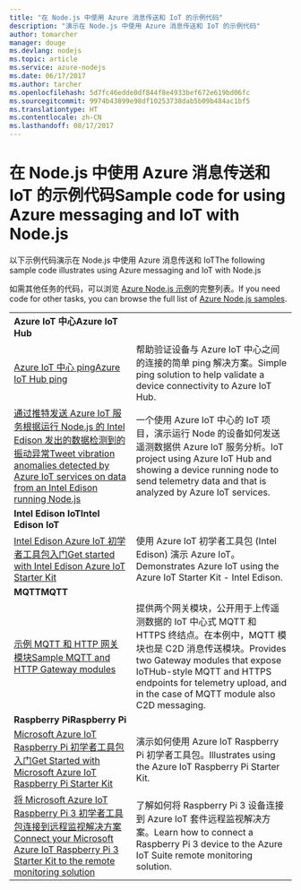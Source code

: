 ```yaml
---
title: "在 Node.js 中使用 Azure 消息传送和 IoT 的示例代码"
description: "演示在 Node.js 中使用 Azure 消息传送和 IoT 的示例代码"
author: tomarcher
manager: douge
ms.devlang: nodejs
ms.topic: article
ms.service: azure-nodejs
ms.date: 06/17/2017
ms.author: tarcher
ms.openlocfilehash: 5d7fc46edde0df844f8e4933bef672e619bd06fc
ms.sourcegitcommit: 9974b43899e98df10253738dab5b09b484ac1bf5
ms.translationtype: HT
ms.contentlocale: zh-CN
ms.lasthandoff: 08/17/2017
---
```

# <a name="sample-code-for-using-azure-messaging-and-iot-with-nodejs"></a><span data-ttu-id="b3307-103">在 Node.js 中使用 Azure 消息传送和 IoT 的示例代码</span><span class="sxs-lookup"><span data-stu-id="b3307-103">Sample code for using Azure messaging and IoT with Node.js</span></span>

<span data-ttu-id="b3307-104">以下示例代码演示在 Node.js 中使用 Azure 消息传送和 IoT</span><span class="sxs-lookup"><span data-stu-id="b3307-104">The following sample code illustrates using Azure messaging and IoT with Node.js</span></span>

<span data-ttu-id="b3307-105">如需其他任务的代码，可以浏览 [Azure Node.js 示例](https://azure.microsoft.com/resources/samples/?term=nodejs)的完整列表。</span><span class="sxs-lookup"><span data-stu-id="b3307-105">If you need code for other tasks, you can browse the full list of [Azure Node.js samples](https://azure.microsoft.com/resources/samples/?term=nodejs).</span></span>

| | |
|---|---|
| <span data-ttu-id="b3307-106">**Azure IoT 中心**</span><span class="sxs-lookup"><span data-stu-id="b3307-106">**Azure IoT Hub**</span></span> ||
| [<span data-ttu-id="b3307-107">Azure IoT 中心 ping</span><span class="sxs-lookup"><span data-stu-id="b3307-107">Azure IoT Hub ping</span></span>](https://github.com/Azure-Samples/iot-hub-node-ping) | <span data-ttu-id="b3307-108">帮助验证设备与 Azure IoT 中心之间的连接的简单 ping 解决方案。</span><span class="sxs-lookup"><span data-stu-id="b3307-108">Simple ping solution to help validate a device connectivity to Azure IoT Hub.</span></span> |
| [<span data-ttu-id="b3307-109">通过推特发送 Azure IoT 服务根据运行 Node.js 的 Intel Edison 发出的数据检测到的振动异常</span><span class="sxs-lookup"><span data-stu-id="b3307-109">Tweet vibration anomalies detected by Azure IoT services on data from an Intel Edison running Node.js</span></span>](https://azure.microsoft.com/resources/samples/iot-hub-nodejs-intel-edison-vibration-anomaly-detection/) | <span data-ttu-id="b3307-110">一个使用 Azure IoT 中心的 IoT 项目，演示运行 Node 的设备如何发送遥测数据供 Azure IoT 服务分析。</span><span class="sxs-lookup"><span data-stu-id="b3307-110">IoT project using Azure IoT Hub and showing a device running node to send telemetry data and that is analyzed by Azure IoT services.</span></span> |
| <span data-ttu-id="b3307-111">**Intel Edison IoT**</span><span class="sxs-lookup"><span data-stu-id="b3307-111">**Intel Edison IoT**</span></span> ||
| [<span data-ttu-id="b3307-112">Intel Edison Azure IoT 初学者工具包入门</span><span class="sxs-lookup"><span data-stu-id="b3307-112">Get started with Intel Edison Azure IoT Starter Kit</span></span>](https://github.com/Azure-Samples/iot-hub-node-intel-edison-getstartedkit) | <span data-ttu-id="b3307-113">使用 Azure IoT 初学者工具包 (Intel Edison) 演示 Azure IoT。</span><span class="sxs-lookup"><span data-stu-id="b3307-113">Demonstrates Azure IoT using the Azure IoT Starter Kit - Intel Edison.</span></span> |
| <span data-ttu-id="b3307-114">**MQTT**</span><span class="sxs-lookup"><span data-stu-id="b3307-114">**MQTT**</span></span> ||
| [<span data-ttu-id="b3307-115">示例 MQTT 和 HTTP 网关模块</span><span class="sxs-lookup"><span data-stu-id="b3307-115">Sample MQTT and HTTP Gateway modules</span></span>](https://github.com/Azure-Samples/iot-gateway-mqtt-http) | <span data-ttu-id="b3307-116">提供两个网关模块，公开用于上传遥测数据的 IoT 中心式 MQTT 和 HTTPS 终结点。在本例中，MQTT 模块也是 C2D 消息传送模块。</span><span class="sxs-lookup"><span data-stu-id="b3307-116">Provides two Gateway modules that expose IoTHub-style MQTT and HTTPS endpoints for telemetry upload, and in the case of MQTT module also C2D messaging.</span></span> |
| <span data-ttu-id="b3307-117">**Raspberry Pi**</span><span class="sxs-lookup"><span data-stu-id="b3307-117">**Raspberry Pi**</span></span> ||
| [<span data-ttu-id="b3307-118">Microsoft Azure IoT Raspberry Pi 初学者工具包入门</span><span class="sxs-lookup"><span data-stu-id="b3307-118">Get Started with Microsoft Azure IoT Raspberry Pi Starter Kit</span></span>](https://github.com/Azure-Samples/iot-hub-node-raspberrypi-getting-started) | <span data-ttu-id="b3307-119">演示如何使用 Azure IoT Raspberry Pi 初学者工具包。</span><span class="sxs-lookup"><span data-stu-id="b3307-119">Illustrates using the Azure IoT Raspberry Pi Starter Kit.</span></span> |
| [<span data-ttu-id="b3307-120">将 Microsoft Azure IoT Raspberry Pi 3 初学者工具包连接到远程监视解决方案</span><span class="sxs-lookup"><span data-stu-id="b3307-120">Connect your Microsoft Azure IoT Raspberry Pi 3 Starter Kit to the remote monitoring solution</span></span>](https://azure.microsoft.com/resources/samples/iot-remote-monitoring-node-raspberrypi-getstartedkit/) | <span data-ttu-id="b3307-121">了解如何将 Raspberry Pi 3 设备连接到 Azure IoT 套件远程监视解决方案。</span><span class="sxs-lookup"><span data-stu-id="b3307-121">Learn how to connect a Raspberry Pi 3 device to the Azure IoT Suite remote monitoring solution.</span></span> |
